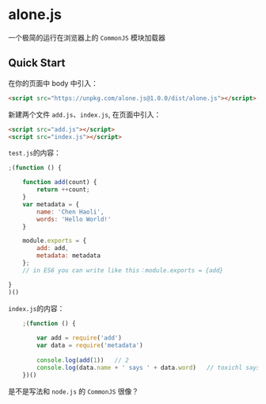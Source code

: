 # alone.js

一个极简的运行在浏览器上的 `CommonJS` 模块加载器

## Quick Start

在你的页面中 body 中引入：

```html
<script src="https://unpkg.com/alone.js@1.0.0/dist/alone.js"></script>
```

新建两个文件 `add.js`、`index.js`, 在页面中引入：

```html
<script src="add.js"></script>
<script src="index.js"></script>
```

 `test.js`的内容：

```js
;(function () {

    function add(count) {
		return ++count;
	}
	var metadata = {
		name: 'Chen Haoli',
		words: 'Hello World!'
    }

	module.exports = {
		add: add,
		metadata: metadata
	};
	// in ES6 you can write like this：module.exports = {add}

}
)()
```

`index.js`的内容：

```js
	;(function () {
		
		var add = require('add')
		var data = require('metadata')
		
		console.log(add(1))   // 2
		console.log(data.name + ' says ' + data.word)   // toxichl says Hello World!
	})()
```

是不是写法和 `node.js` 的 `CommonJS` 很像？




